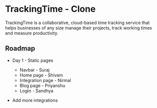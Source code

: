 
# TrackingTime - Clone 

TrackingTime is a collaborative, cloud-based time tracking service that helps businesses of any size manage their projects, track working times and measure productivity.


## Roadmap

- Day 1 - Static pages 
  - Navbar - Suraj
  - Home page - Shivam
  - Integration page - Nirmal
  - Blog page - Priyanshu
  - Login - Sandhya

- Add more integrations

